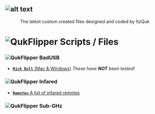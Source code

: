 ![alt text](https://i.imgur.com/XD6ngzD.png)
---
<p align="center">
The latest custom created files designed and coded by ItzQuk
</p>


# ![QukFlipper](https://i.imgur.com/z1P2y9I.png) Scripts / Files


### ![QukFlipper](https://i.imgur.com/cPeIeca.png) **BadUSB**

- [**`Rick Roll`** (Mac & Windows)](https://github.com/ItzQuk/QukFlipper/tree/main/Scripts/Rick%20Roll) *These have **NOT** been tested!*

### ![QukFlipper](https://i.imgur.com/cPeIeca.png) **Infared**
- [**`Remotes`** A list of infared remotes](https://github.com/ItzQuk/QukFlipper/tree/main/Scripts/Remotes)

### ![QukFlipper](https://i.imgur.com/cPeIeca.png) **Sub-GHz**
